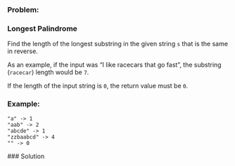 ### Problem:
<h3 id="longest-palindrome">Longest Palindrome</h3>
<p>Find the length of the longest substring in the given string <code>s</code> that is the same in reverse.        </p>
<p>As an example, if the input was &#x201C;I like racecars that go fast&#x201D;, the substring (<code>racecar</code>) length would be <code>7</code>. </p>
<p>If the length of the input string is <code>0</code>, the return value must be <code>0</code>. </p>
<h3 id="example">Example:</h3>
<pre><code>&quot;a&quot; -&gt; 1 
&quot;aab&quot; -&gt; 2  
&quot;abcde&quot; -&gt; 1
&quot;zzbaabcd&quot; -&gt; 4
&quot;&quot; -&gt; 0</code></pre>
### Solution